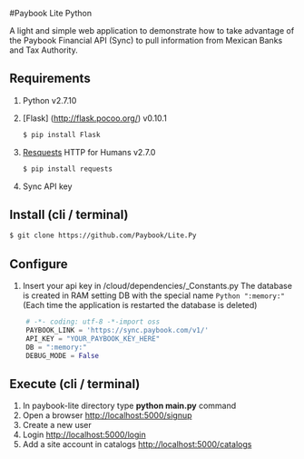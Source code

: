 #Paybook Lite Python

A light and simple web application to demonstrate how to take advantage of the Paybook Financial API (Sync) to pull information from Mexican Banks and Tax Authority.

## Requirements
1. Python v2.7.10
2. [Flask] (http://flask.pocoo.org/) v0.10.1
   
    ```sh
    $ pip install Flask
    ```
3. [Resquests](http://docs.python-requests.org/en/master/) HTTP for Humans v2.7.0
   
    ```sh
    $ pip install requests
    ```
4. Sync API key 

## Install (cli / terminal)

```sh
$ git clone https://github.com/Paybook/Lite.Py
```

## Configure
1. Insert your api key in /cloud/dependencies/_Constants.py
   The database is created in RAM setting DB with the special name ```Python ":memory:"``` (Each time the application is restarted the database is deleted)
```Python
  	# -​*- coding: utf-8 -*​-import oss
	PAYBOOK_LINK = 'https://sync.paybook.com/v1/'
	API_KEY = "YOUR_PAYBOOK_KEY_HERE"
	DB = ":memory:"
	DEBUG_MODE = False
```

## Execute (cli / terminal)
1. In paybook-lite directory type **python main.py** command
2. Open a browser [http://localhost:5000/signup](http://localhost:5000/signup)
3. Create a new user 
4. Login [http://localhost:5000/login](http://localhost:5000/login)
5. Add a site account in catalogs [http://localhost:5000/catalogs](http://localhost:5000/catalogs)
